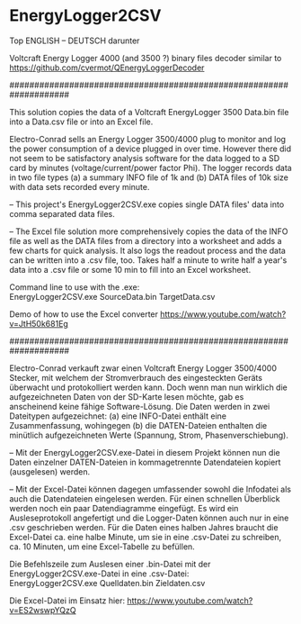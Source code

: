 # EnergyLogger2CSV

Top ENGLISH – 
DEUTSCH darunter

Voltcraft Energy Logger 4000 (and 3500 ?) binary files decoder
similar to https://github.com/cvermot/QEnergyLoggerDecoder

####################################################################

This solution copies the data of a Voltcraft EnergyLogger 3500 Data.bin file into a Data.csv file or into an Excel file.

Electro-Conrad sells an Energy Logger 3500/4000 plug to monitor and log the power consumption of a device plugged in over time.  However there did not seem to be satisfactory analysis software for the data logged to a SD card by minutes (voltage/current/power factor Phi).  The logger records data in two file types (a) a summary INFO file of 1k and (b) DATA files of 10k size with data sets recorded every minute. 

– This project's EnergyLogger2CSV.exe copies single DATA files' data into comma separated data files.  

– The Excel file solution more comprehensively copies the data of the INFO file as well as the DATA files from a directory into a worksheet and adds a few charts for quick analysis.  It also logs the readout process and the data can be written into a .csv file, too. Takes half a minute to write half a year's data into a .csv file or some 10 min to fill into an Excel worksheet.

Command line to use with the .exe:  
EnergyLogger2CSV.exe SourceData.bin TargetData.csv

Demo of how to use the Excel converter https://www.youtube.com/watch?v=JtH50k681Eg

####################################################################

Electro-Conrad verkauft zwar einen Voltcraft Energy Logger 3500/4000 Stecker, mit welchem der Stromverbrauch des eingesteckten Geräts überwacht und protokolliert werden kann. Doch wenn man nun wirklich die aufgezeichneten Daten von der SD-Karte lesen möchte, gab es anscheinend keine fähige Software-Lösung. Die Daten werden in zwei Dateitypen aufgezeichnet: (a) eine INFO-Datei enthält eine Zusammenfassung, wohingegen (b) die DATEN-Dateien enthalten die minütlich aufgezeichneten Werte (Spannung, Strom, Phasenverschiebung). 

– Mit der EnergyLogger2CSV.exe-Datei in diesem Projekt können nun die Daten einzelner DATEN-Dateien in kommagetrennte Datendateien kopiert (ausgelesen) werden. 

– Mit der Excel-Datei können dagegen umfassender sowohl die Infodatei als auch die Datendateien eingelesen werden. Für einen schnellen Überblick werden noch ein paar Datendiagramme eingefügt. Es wird ein Ausleseprotokoll angefertigt und die Logger-Daten können auch nur in eine .csv geschrieben werden. Für die Daten eines halben Jahres braucht die Excel-Datei ca. eine halbe Minute, um sie in eine .csv-Datei zu schreiben, ca. 10 Minuten, um eine Excel-Tabelle zu befüllen. 

Die Befehlszeile zum Auslesen einer .bin-Datei mit der EnergyLogger2CSV.exe-Datei in eine .csv-Datei:  
EnergyLogger2CSV.exe Quelldaten.bin Zieldaten.csv

Die Excel-Datei im Einsatz hier: https://www.youtube.com/watch?v=ES2wswpYQzQ
